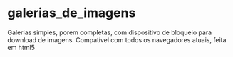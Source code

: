 # galerias_de_imagens
Galerias simples, porem completas, com dispositivo de bloqueio para download de imagens. Compatível com todos os navegadores atuais, feita em html5
